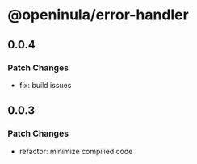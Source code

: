 # @openinula/error-handler

## 0.0.4

### Patch Changes

- fix: build issues

## 0.0.3

### Patch Changes

- refactor: minimize compilied code
